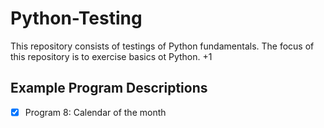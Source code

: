 # Python-Testing

This repository consists of testings of Python fundamentals.
The focus of this repository is to exercise basics ot Python. +1

## Example Program Descriptions
- [x] Program 8: Calendar of the month